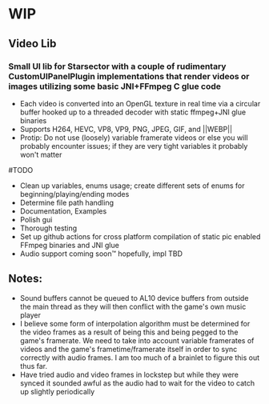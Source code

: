 # **WIP**
## Video Lib
### Small UI lib for Starsector with a couple of rudimentary CustomUIPanelPlugin implementations that render videos or images utilizing some basic JNI+FFmpeg C glue code
- Each video is converted into an OpenGL texture in real time via a circular buffer hooked up to a threaded decoder with static ffmpeg+JNI glue binaries
- Supports H264, HEVC, VP8, VP9, PNG, JPEG, GIF, and ||WEBP||
- Protip: Do not use (loosely) variable framerate videos or else you will probably encounter issues; if they are very tight variables it probably won't matter

#TODO
- Clean up variables, enums usage; create different sets of enums for beginning/playing/ending modes
- Determine file path handling
- Documentation, Examples
- Polish gui
- Thorough testing
- Set up github actions for cross platform compilation of static pic enabled FFmpeg binaries and JNI glue
- Audio support coming soon™ hopefully, impl TBD

## Notes:
- Sound buffers cannot be queued to AL10 device buffers from outside the main thread as they will then conflict with the game's own music player
- I believe some form of interpolation algorithm must be determined for the video frames as a result of being this and being pegged to the game's framerate. We need to take into account variable framerates of videos and the game's frametime/framerate itself in order to sync correctly with audio frames. I am too much of a brainlet to figure this out thus far.
- Have tried audio and video frames in lockstep but while they were synced it sounded awful as the audio had to wait for the video to catch up slightly periodically